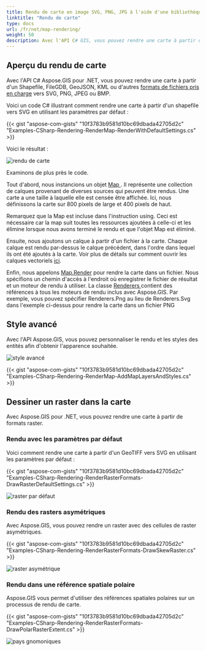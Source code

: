 ```yaml
---
title: Rendu de carte en image SVG, PNG, JPG à l'aide d'une bibliothèque C# GIS
linktitle: "Rendu de carte"
type: docs
url: /fr/net/map-rendering/
weight: 50
description: Avec l'API C# GIS, vous pouvez rendre une carte à partir de Shapefile, FileGDB, GeoJSON, KML, effectuer un style avancé et dessiner une carte à partir de formats raster.
---
```


## **Aperçu du rendu de carte**
Avec l'API C# Aspose.GIS pour .NET, vous pouvez rendre une carte à partir d'un Shapefile, FileGDB, GeoJSON, KML ou d'autres [formats de fichiers pris en charge](/gis/net/supported-file-formats/) vers SVG, PNG, JPEG ou BMP.

Voici un code C# illustrant comment rendre une carte à partir d'un shapefile vers SVG en utilisant les paramètres par défaut :



{{< gist "aspose-com-gists" "10f3783b9581d10bc69dbada42705d2c" "Examples-CSharp-Rendering-RenderMap-RenderWithDefaultSettings.cs" >}}



Voici le résultat :



![rendu de carte](map_rendering.png)

Examinons de plus près le code.

Tout d'abord, nous instancions un objet [Map ](https://reference.aspose.com/gis/net/aspose.gis.rendering/map). Il représente une collection de calques provenant de diverses sources qui peuvent être rendus. Une carte a une taille à laquelle elle est censée être affichée. Ici, nous définissons la carte sur 800 pixels de large et 400 pixels de haut.

Remarquez que la Map est incluse dans l'instruction using. Ceci est nécessaire car la map suit toutes les ressources ajoutées à celle-ci et les élimine lorsque nous avons terminé le rendu et que l'objet Map est éliminé.

Ensuite, nous ajoutons un calque à partir d'un fichier à la carte. Chaque calque est rendu par-dessus le calque précédent, dans l'ordre dans lequel ils ont été ajoutés à la carte. Voir plus de détails sur comment ouvrir les calques vectoriels [ici](/gis/net/working-with-vector-layers/).

Enfin, nous appelons [Map.Render](https://reference.aspose.com/gis/net/aspose.gis.rendering.map/render/methods/1) pour rendre la carte dans un fichier. Nous spécifions un chemin d'accès à l'endroit où enregistrer le fichier de résultat et un moteur de rendu à utiliser. La classe [Renderers ](https://reference.aspose.com/gis/net/aspose.gis.rendering/renderers) contient des références à tous les moteurs de rendu inclus avec Aspose.GIS. Par exemple, vous pouvez spécifier Renderers.Png au lieu de Renderers.Svg dans l'exemple ci-dessus pour rendre la carte dans un fichier PNG

## **Style avancé**
Avec l'API Aspose.GIS, vous pouvez personnaliser le rendu et les styles des entités afin d'obtenir l'apparence souhaitée.

![style avancé](advanced_styling.png)

{{< gist "aspose-com-gists" "10f3783b9581d10bc69dbada42705d2c" "Examples-CSharp-Rendering-RenderMap-AddMapLayersAndStyles.cs" >}}
## **Dessiner un raster dans la carte**
Avec Aspose.GIS pour .NET, vous pouvez rendre une carte à partir de formats raster.
### **Rendu avec les paramètres par défaut**
Voici comment rendre une carte à partir d'un GeoTIFF vers SVG en utilisant les paramètres par défaut :

{{< gist "aspose-com-gists" "10f3783b9581d10bc69dbada42705d2c" "Examples-CSharp-Rendering-RenderRasterFormats-DrawRasterDefaultSettings.cs" >}}

![raster par défaut](default_raster.png)
### **Rendu des rasters asymétriques**
Avec Aspose.GIS, vous pouvez rendre un raster avec des cellules de raster asymétriques.

{{< gist "aspose-com-gists" "10f3783b9581d10bc69dbada42705d2c" "Examples-CSharp-Rendering-RenderRasterFormats-DrawSkewRaster.cs" >}}

![raster asymétrique](skew_raster.png)
### **Rendu dans une référence spatiale polaire**
Aspose.GIS vous permet d'utiliser des références spatiales polaires sur un processus de rendu de carte.

{{< gist "aspose-com-gists" "10f3783b9581d10bc69dbada42705d2c" "Examples-CSharp-Rendering-RenderRasterFormats-DrawPolarRasterExtent.cs" >}}

![pays gnomoniques](gnomonic_countries.png)
